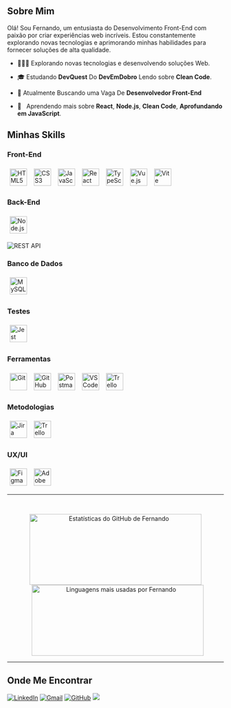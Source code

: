 <h2>Sobre Mim</h2>

Olá! Sou Fernando, um entusiasta do Desenvolvimento Front-End com paixão por criar experiências web incríveis. Estou constantemente explorando novas tecnologias e aprimorando minhas habilidades para fornecer soluções de alta qualidade.

- 👨🏻‍💻 Explorando novas tecnologias e desenvolvendo soluções Web.

- 🎓 Estudando **DevQuest** Do **DevEmDobro** Lendo sobre **Clean Code**.

- 💼 Atualmente Buscando uma Vaga De **Desenvolvedor Front-End**

- 🌱 &nbsp; Aprendendo mais sobre **React**, **Node.js**, **Clean Code**, **Aprofundando em JavaScript**.

<h2>Minhas Skills</h2>

<h3>Front-End</h3>
<div align="left">
  <img alt="HTML5" title="HTML5" width="40" height="40" style="margin:6px" src="https://cdn.jsdelivr.net/gh/devicons/devicon/icons/html5/html5-original.svg" />
  <img alt="CSS3" title="CSS3" width="40" height="40" style="margin:6px" src="https://cdn.jsdelivr.net/gh/devicons/devicon/icons/css3/css3-original.svg" />
  <img alt="JavaScript" title="JavaScript" width="40" height="40" style="margin:6px" src="https://cdn.jsdelivr.net/gh/devicons/devicon/icons/javascript/javascript-original.svg" />
  <img alt="React" title="React" width="40" height="40" style="margin:6px" src="https://cdn.jsdelivr.net/gh/devicons/devicon/icons/react/react-original.svg" />
  <img alt="TypeScript" title="TypeScript" width="40" height="40" style="margin:6px" src="https://cdn.jsdelivr.net/gh/devicons/devicon@latest/icons/typescript/typescript-original.svg" />
  <img alt="Vue.js" title="Vue.js" width="40" height="40" style="margin:6px" src="https://cdn.jsdelivr.net/gh/devicons/devicon@latest/icons/vuejs/vuejs-original.svg" />
  <img alt="Vite" title="Vite" width="40" height="40" style="margin:6px" src="https://cdn.jsdelivr.net/gh/devicons/devicon@latest/icons/vitejs/vitejs-original.svg" />
</div>

<h3>Back-End</h3>
<div align="left">
  <img alt="Node.js" title="Node.js" width="40" height="40" style="margin:6px" src="https://cdn.jsdelivr.net/gh/devicons/devicon/icons/nodejs/nodejs-original.svg" />
</div>

![REST API](https://img.shields.io/badge/REST%20API-333333?style=flat)

<h3>Banco de Dados</h3>
<div align="left">
  <img alt="MySQL" title="MySQL" width="40" height="40" style="margin:6px" src="https://cdn.jsdelivr.net/gh/devicons/devicon/icons/mysql/mysql-original.svg" />
</div>

<h3>Testes</h3>
<div align="left">
  <img alt="Jest" title="Jest" width="40" height="40" style="margin:6px" src="https://cdn.jsdelivr.net/gh/devicons/devicon/icons/jest/jest-plain.svg" />
</div>

<h3>Ferramentas</h3>
<div align="left">
  <img alt="Git" title="Git" width="40" height="40" style="margin:6px" src="https://cdn.jsdelivr.net/gh/devicons/devicon/icons/git/git-original.svg" />
  <img alt="GitHub" title="GitHub" width="40" height="40" style="margin:6px" src="https://cdn.jsdelivr.net/gh/devicons/devicon/icons/github/github-original.svg" />
  <img alt="Postman" title="Postman" width="40" height="40" style="margin:6px" src="https://cdn.jsdelivr.net/gh/devicons/devicon/icons/postman/postman-original.svg" />
  <img alt="VS Code" title="Visual Studio Code" width="40" height="40" style="margin:6px" src="https://cdn.jsdelivr.net/gh/devicons/devicon/icons/vscode/vscode-original.svg" />
  <img alt="Trello" title="Trello" width="40" height="40" style="margin:6px" src="https://cdn.jsdelivr.net/gh/devicons/devicon/icons/trello/trello-plain.svg" />
</div>

<h3>Metodologias</h3>
<div align="left">
  <img alt="Jira" title="Jira (Scrum)" width="40" height="40" style="margin:6px" src="https://cdn.jsdelivr.net/gh/devicons/devicon@latest/icons/jira/jira-original.svg" />
  <img alt="Trello" title="Trello (Kanban)" width="40" height="40" style="margin:6px" src="https://cdn.jsdelivr.net/gh/devicons/devicon@latest/icons/trello/trello-plain.svg" />
</div>

<h3>UX/UI</h3>
<div align="left">
  <img alt="Figma" title="Figma" width="40" height="40" style="margin:6px" src="https://cdn.jsdelivr.net/gh/devicons/devicon@latest/icons/figma/figma-original.svg" />
  <img alt="Adobe XD" title="Adobe XD" width="40" height="40" style="margin:6px" src="https://cdn.jsdelivr.net/gh/devicons/devicon@latest/icons/xd/xd-plain.svg" />
</div>

---

<br/>

<p align="center">
  <img src="https://github-readme-stats.vercel.app/api?username=TI-nando&theme=dracula&show_icons=true&include_all_commits=true&count_private=true" alt="Estatísticas do GitHub de Fernando" width="400" height="165" />
  <img src="https://github-readme-stats.vercel.app/api/top-langs/?username=TI-nando&theme=dracula&layout=compact" alt="Linguagens mais usadas por Fernando" width="400" height="165" style="margin-left: 10px;" />
</p>

---

<h2>Onde Me Encontrar</h2>

[![LinkedIn](https://img.shields.io/badge/LinkedIn-0077B5?style=flat&logo=linkedin&logoColor=white)](https://www.linkedin.com/in/fernandohenrique654/)
[![Gmail](https://img.shields.io/badge/Gmail-D14836?style=flat&logo=gmail&logoColor=white)](mailto:fernandoagro.654@gmail.com)
[![GitHub](https://img.shields.io/github/followers/TI-nando?label=follow&style=social)](https://github.com/TI-nando)
![](https://komarev.com/ghpvc/?username=TI-nando&color=006bed)
